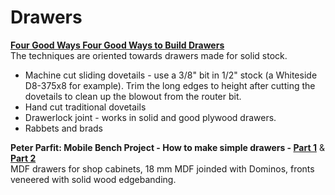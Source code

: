 # Drawers

**[Four Good Ways Four Good Ways to Build Drawers](https://www.popularwoodworking.com/wp-content/uploads/2009/02/MakingDrawers.pdf)**  
The techniques are oriented towards drawers made for solid stock.
* Machine cut sliding dovetails - use a 3/8" bit in 1/2" stock (a Whiteside D8-375x8 for example). Trim the long edges to height after cutting the dovetails to clean up the blowout from the router bit.
* Hand cut traditional dovetails
* Drawerlock joint - works in solid and good plywood drawers.
* Rabbets and brads

**Peter Parfit: Mobile Bench Project - How to make simple drawers - [Part 1](https://www.youtube.com/watch?v=51LITWKTpNs)** & **[Part 2](https://www.youtube.com/watch?v=3H9HSf78iQ8)**  
MDF drawers for shop cabinets, 18 mm MDF joinded with Dominos, fronts veneered with solid wood edgebanding.
